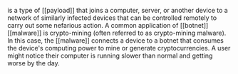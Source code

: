 is a type of [[payload]] that joins a computer, server, or another device to a network of similarly infected devices that can be controlled remotely to carry out some nefarious action. A common application of [[botnet]] [[malware]] is crypto-mining (often referred to as crypto-mining malware). In this case, the [[malware]] connects a device to a botnet that consumes the device's computing power to mine or generate cryptocurrencies. A user might notice their computer is running slower than normal and getting worse by the day.